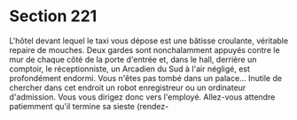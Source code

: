 # Section 221

L'hôtel devant lequel le taxi vous dépose est une bâtisse 
croulante, véritable repaire de mouches. Deux gardes sont 
nonchalamment appuyés contre le mur de chaque côté de la 
porte d'entrée et, dans le hall, derrière un comptoir, le 
réceptionniste, un Arcadien du Sud à l'air négligé, est 
profondément endormi. Vous n'êtes pas tombé dans un palace... 
Inutile de chercher dans cet endroit un robot enregistreur ou un 
ordinateur d'admission. Vous vous dirigez donc vers l'employé. 
Allez-vous attendre patiemment qu'il termine sa sieste (rendez-